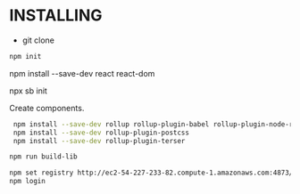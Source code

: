 # INSTALLING

- git clone

```bash
npm init
```

npm install --save-dev react react-dom

npx sb init

Create components.

```bash
 npm install --save-dev rollup rollup-plugin-babel rollup-plugin-node-resolve rollup-plugin-peer-deps-external @rollup/plugin-babel @babel/preset-react
 npm install --save-dev rollup-plugin-postcss
 npm install --save-dev rollup-plugin-terser
```

```bash
npm run build-lib
```

```bash
npm set registry http://ec2-54-227-233-82.compute-1.amazonaws.com:4873/
npm login
```
